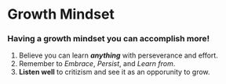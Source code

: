 # Growth Mindset
### Having a growth mindset you can accomplish more! 
1. Believe you can learn ***anything*** with perseverance and effort.
1. Remember to *Embrace*, *Persist*, and *Learn from*.
1. **Listen well** to critizism and see it as an opporunity to grow.